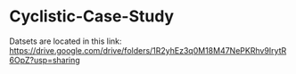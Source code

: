 # Cyclistic-Case-Study
Datsets are located in this link:
https://drive.google.com/drive/folders/1R2yhEz3q0M18M47NePKRhv9IrytR6OpZ?usp=sharing
